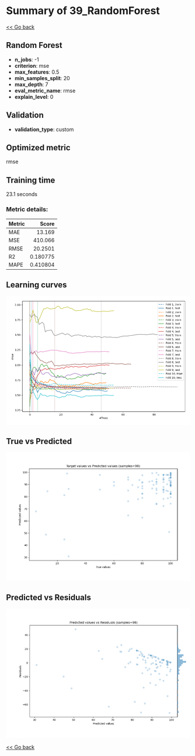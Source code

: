 # Summary of 39_RandomForest

[<< Go back](../README.md)


## Random Forest
- **n_jobs**: -1
- **criterion**: mse
- **max_features**: 0.5
- **min_samples_split**: 20
- **max_depth**: 7
- **eval_metric_name**: rmse
- **explain_level**: 0

## Validation
 - **validation_type**: custom

## Optimized metric
rmse

## Training time

23.1 seconds

### Metric details:
| Metric   |      Score |
|:---------|-----------:|
| MAE      |  13.169    |
| MSE      | 410.066    |
| RMSE     |  20.2501   |
| R2       |   0.180775 |
| MAPE     |   0.410804 |



## Learning curves
![Learning curves](learning_curves.png)
## True vs Predicted

![True vs Predicted](true_vs_predicted.png)


## Predicted vs Residuals

![Predicted vs Residuals](predicted_vs_residuals.png)



[<< Go back](../README.md)
